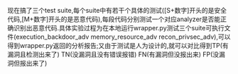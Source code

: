 现在搞了三个test suite,每个suite中有若干个具体的测试([S+数字]开头的是安全代码,[M+数字]开头的是恶意代码),每段代码分别测试一个对应analyzer是否能正确识别出恶意代码.具体实验过程为在本地运行wrapper.py测试三个suite可执行文件(execution_backdoor_adv memory_resource_adv recon_privsec_adv),可以得到wrapper.py返回的分析报告;又由于测试是人为设计的,就可以对比得到TP(有漏洞且检测出来了) TN(没漏洞且没有错误报错) FN(有漏洞但没报出来) FP(没漏洞但报出来了)